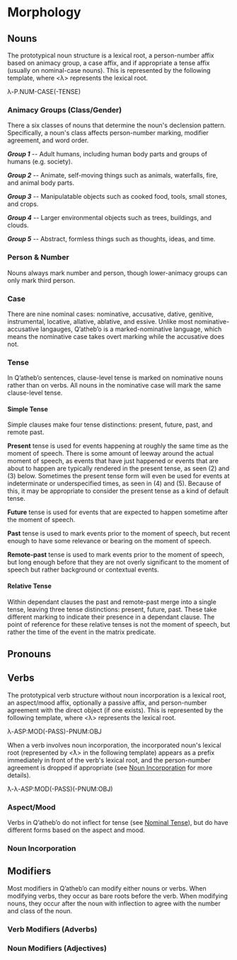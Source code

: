 # Morphology

## Nouns

The prototypical noun structure is a lexical root, a person-number affix based on animacy group, a case affix, and if appropriate a tense affix (usually on nominal-case nouns).  This is represented by the following template, where <λ> represents the lexical root.

<div class="comparison">
<p>λ-<abbr>P.NUM-CASE(-TENSE)</abbr></p>
</div>

### Animacy Groups (Class/Gender)

There a six classes of nouns that determine the noun's declension pattern.  Specifically, a noun's class affects person-number marking, modifier agreement, and word order.

***Group 1*** -- Adult humans, including human body parts and groups of humans (e.g. society).

***Group 2*** -- Animate, self-moving things such as animals, waterfalls, fire, and animal body parts.

***Group 3*** -- Manipulatable objects such as cooked food, tools, small stones, and crops.

***Group 4*** -- Larger environmental objects such as trees, buildings, and clouds.

***Group 5*** -- Abstract, formless things such as thoughts, ideas, and time.

### Person & Number

Nouns always mark number and person, though lower-animacy groups can only mark third person.

### Case

There are nine nominal cases: nominative, accusative, dative, genitive, instrumental, locative, allative, ablative, and essive.  Unlike most nominative-accusative langauges, Qʼathebʼo is a marked-nominative language, which means the nominative case takes overt marking while the accusative does not.

### Tense

In Qʼathebʼo sentences, clause-level tense is marked on nominative nouns rather than on verbs.  All nouns in the nominative case will mark the same clause-level tense.

#### Simple Tense

Simple clauses make four tense distinctions: present, future, past, and remote past.

**Present** tense is used for events happening at roughly the same time as the moment of speech.  There is some amount of leeway around the actual moment of speech, as events that have just happened or events that are about to happen are typically rendered in the present tense, as seen (2) and (3) below.  Sometimes the present tense form will even be used for events at indeterminate or underspecified times, as seen in (4) and (5).  Because of this, it may be appropriate to consider the present tense as a kind of default tense.

**Future** tense is used for events that are expected to happen sometime after the moment of speech.

**Past** tense is used to mark events prior to the moment of speech, but recent enough to have some relevance or bearing on the moment of speech.

**Remote-past** tense is used to mark events prior to the moment of speech, but long enough before that they are not overly significant to the moment of speech but rather background or contextual events.

#### Relative Tense

Within dependant clauses the past and remote-past merge into a single tense, leaving three tense distinctions: present, future, past.  These take different marking to indicate their presence in a dependant clause.  The point of reference for these relative tenses is not the moment of speech, but rather the time of the event in the matrix predicate.

## Pronouns

## Verbs

The prototypical verb structure without noun incorporation is a lexical root, an aspect/mood affix, optionally a passive affix, and person-number agreement with the direct object (if one exists).  This is represented by the following template, where <λ> represents the lexical root.

<div class="comparison">
<p>λ-<abbr>ASP:MOD(-PASS)-PNUM:OBJ</abbr></p>
</div>

When a verb involves noun incorporation, the incorporated noun's lexical root (represented by <ƛ> in the following template) appears as a prefix immediately in front of the verb's lexical root, and the person-number agreement is dropped if appropriate (see [Noun Incorporation](#noun-incorporation) for more details).

<div class="comparison">
<p>ƛ-λ-<abbr>ASP:MOD(-PASS)(-PNUM:OBJ)</abbr></p>
</div>

### Aspect/Mood

Verbs in Qʼathebʼo do not inflect for tense (see [Nominal Tense](#tense)), but do have different forms based on the aspect and mood.

### Noun Incorporation

## Modifiers

Most modifiers in Qʼathebʼo can modify either nouns or verbs.  When modifying verbs, they occur as bare roots before the verb.  When modifying nouns, they occur after the noun with inflection to agree with the number and class of the noun.

### Verb Modifiers (Adverbs)

### Noun Modifiers (Adjectives)

